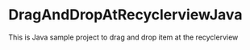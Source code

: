 # DragAndDropAtRecyclerviewJava
This is Java sample project to drag and drop item at the recyclerview
